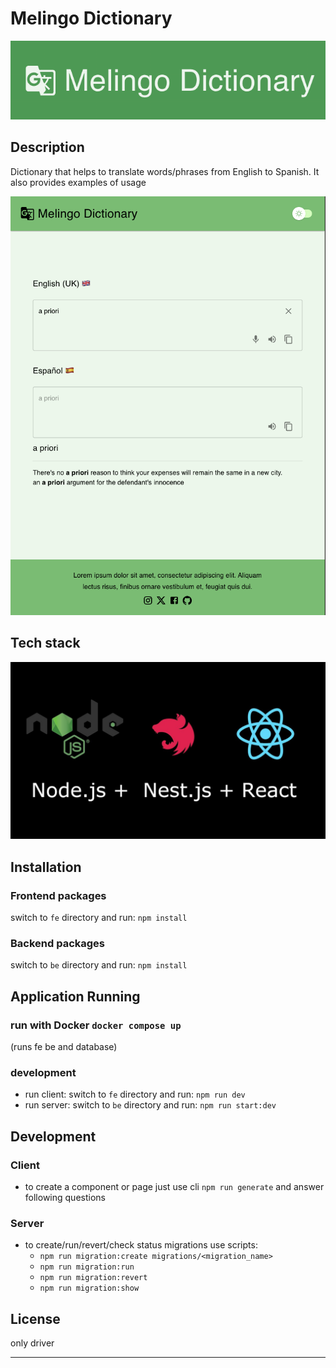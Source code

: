 # Melingo Dictionary

<picture>
  <img alt="logo" src="assets/images/logo.png">
</picture>

## Description

Dictionary that helps to translate words/phrases from English to Spanish.
It also provides examples of usage

<picture>
  <img alt="logo" src="assets/images/view.png">
</picture>


## Tech stack
<picture>
  <img alt="logo" src="assets/images/tech-stack.jpeg">
</picture>

## Installation

### Frontend packages
switch to `fe` directory and run:
`npm install`

### Backend packages
switch to `be` directory and run:
`npm install`

## Application Running

### run with Docker `docker compose up` 
(runs fe be and database)

### development
* run client: switch to `fe` directory and run:
  `npm run dev`
* run server: switch to `be` directory and run:
    `npm run start:dev`


## Development

### Client
* to create a component or page just use cli `npm run generate` and answer following questions


### Server
* to create/run/revert/check status migrations use scripts:
  * `npm run migration:create migrations/<migration_name>`
  * `npm run migration:run`
  * `npm run migration:revert`
  * `npm run migration:show`

## License

only driver

---